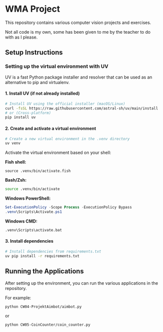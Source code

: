 # WMA Project

This repository contains various computer vision projects and exercises.

Not all code is my own, some has been given to me by the teacher to do with as I please.

## Setup Instructions

### Setting up the virtual environment with UV

UV is a fast Python package installer and resolver that can be used as an alternative to pip and virtualenv.

#### 1. Install UV (if not already installed)

```bash
# Install UV using the official installer (macOS/Linux)
curl -fsSL https://raw.githubusercontent.com/astral-sh/uv/main/install.sh | bash
# or (Cross-platform)
pip install uv
```

#### 2. Create and activate a virtual environment

```bash
# Create a new virtual environment in the .venv directory
uv venv
```

Activate the virtual environment based on your shell:

**Fish shell:**
```fish
source .venv/bin/activate.fish
```

**Bash/Zsh:**
```bash
source .venv/bin/activate
```

**Windows PowerShell:**
```powershell
Set-ExecutionPolicy -Scope Process -ExecutionPolicy Bypass
.venv\Scripts\Activate.ps1
```

**Windows CMD:**
```cmd
.venv\Scripts\activate.bat
```

#### 3. Install dependencies

```bash
# Install dependencies from requirements.txt
uv pip install -r requirements.txt
```

## Running the Applications

After setting up the environment, you can run the various applications in the repository.

For example:
```bash
python CW04-ProjektAimbot/aimbot.py
```

or

```bash
python CW05-CoinCounter/coin_counter.py
```
